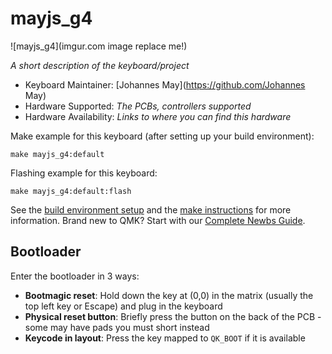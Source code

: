 # mayjs_g4

![mayjs_g4](imgur.com image replace me!)

*A short description of the keyboard/project*

* Keyboard Maintainer: [Johannes May](https://github.com/Johannes May)
* Hardware Supported: *The PCBs, controllers supported*
* Hardware Availability: *Links to where you can find this hardware*

Make example for this keyboard (after setting up your build environment):

    make mayjs_g4:default

Flashing example for this keyboard:

    make mayjs_g4:default:flash

See the [build environment setup](https://docs.qmk.fm/#/getting_started_build_tools) and the [make instructions](https://docs.qmk.fm/#/getting_started_make_guide) for more information. Brand new to QMK? Start with our [Complete Newbs Guide](https://docs.qmk.fm/#/newbs).

## Bootloader

Enter the bootloader in 3 ways:

* **Bootmagic reset**: Hold down the key at (0,0) in the matrix (usually the top left key or Escape) and plug in the keyboard
* **Physical reset button**: Briefly press the button on the back of the PCB - some may have pads you must short instead
* **Keycode in layout**: Press the key mapped to `QK_BOOT` if it is available
